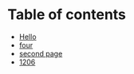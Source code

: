 # Table of contents

* [Hello](README.md)
* [four](four.md)
* [second page](second-page.md)
* [1206](1206.md)
